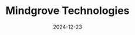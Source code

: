 ---  
layout: startup_page  
title: "Mindgrove Technologies"  
id: "mindgrovetech.in"  
permalink: "/mindgrovetechnologiesmindgrovetech.in12232024/"  
website: "https://www.mindgrovetech.in/"  
funding_round: "Series A"  
funding_amount: "$8M"  
investors: "rocketship.vc, Speciale Invest, Mela Ventures, Peak XV, Nishchay Goel, Whiteboard Capital, Anshul Goel"  
about: "Mindgrove Technologies is a fabless semiconductor design startup that creates high-performance SoCs with advanced features at competitive prices. Their focus is on developing chips for smart, connected devices and high-performance edge computing and vision processing applications. The company aims to provide designed-in-India chips for both Indian and global markets."  
markets: "Semiconductors, IoT, Edge Computing, Vision Processing"  
hq: "Chennai, Tamil Nadu, India"  
founded_year: "2022"  
linkedin: "https://www.linkedin.com/company/mindgrovetech"  
twitter: "https://twitter.com/MindgroveTech"  
instagram: ""  
facebook: ""  
crunchbase: "https://www.crunchbase.com/organization/mindgrove"  
pitchbook: ""  

date_display: "23-Dec-2024"  
date: "2024-12-23"

# SEO Optimization  
meta_title: "Mindgrove Technologies - Series A Funding ($8M)"  
meta_description: "Mindgrove Technologies, Mindgrove Technologies is a fabless semiconductor design startup that creates high-performance SoCs with advanced features at competitive prices. Thei..."  
meta_keywords: "Mindgrove Technologies, Semiconductors, IoT, Edge Computing, Vision Processing, Series A funding"  
canonical_url: "https://startup.projectstartups.com/mindgrovetechnologiesmindgrovetech.in12232024/"  
---